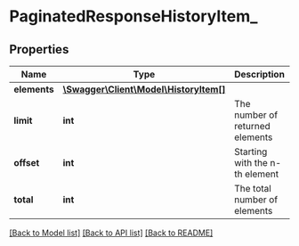 # PaginatedResponseHistoryItem_

## Properties
Name | Type | Description | Notes
------------ | ------------- | ------------- | -------------
**elements** | [**\Swagger\Client\Model\HistoryItem[]**](HistoryItem.md) |  | 
**limit** | **int** | The number of returned elements | 
**offset** | **int** | Starting with the n-th element | 
**total** | **int** | The total number of elements | [optional] 

[[Back to Model list]](../README.md#documentation-for-models) [[Back to API list]](../README.md#documentation-for-api-endpoints) [[Back to README]](../README.md)


